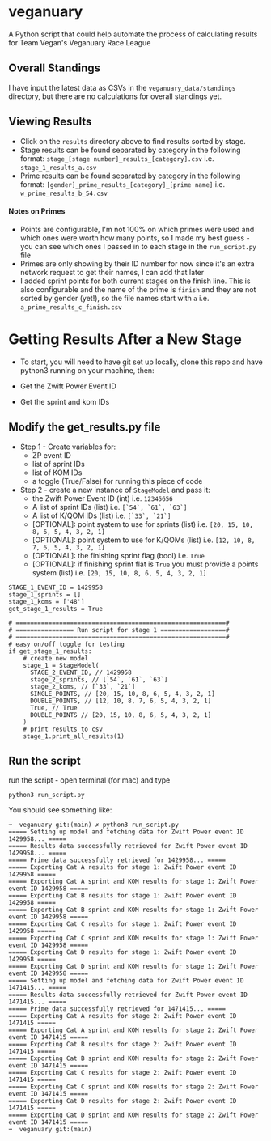# veganuary
A Python script that could help automate the process of calculating results for Team Vegan's Veganuary Race League

## Overall Standings
I have input the latest data as CSVs in the `veganuary_data/standings` directory, but there are no calculations for overall standings yet.

## Viewing Results
- Click on the `results` directory above to find results sorted by stage.
- Stage results can be found separated by category in the following format: `stage_[stage number]_results_[category].csv` i.e. `stage_1_results_a.csv`
- Prime results can be found separated by category in the following format: `[gender]_prime_results_[category]_[prime name]` i.e. `w_prime_results_b_54.csv`
#### Notes on Primes
- Points are configurable, I'm not 100% on which primes were used and which ones were worth how many points, so I made my best guess - you can see which ones I passed in to each stage in the `run_script.py` file
- Primes are only showing by their ID number for now since it's an extra network request to get their names, I can add that later
- I added sprint points for both current stages on the finish line. This is also configurable and the name of the prime is `finish` and they are not sorted by gender (yet!), so the file names start with `a` i.e. `a_prime_results_c_finish.csv`

# Getting Results After a New Stage
- To start, you will need to have git set up locally, clone this repo and have python3 running on your machine, then:

- Get the Zwift Power Event ID
- Get the sprint and kom IDs

## Modify the get_results.py file
- Step 1 - Create variables for:
  - ZP event ID
  - list of sprint IDs
  - list of KOM IDs
  - a toggle (True/False) for running this piece of code
- Step 2 - create a new instance of `StageModel` and pass it:
  - the Zwift Power Event ID (int) i.e. `12345656`
  - A list of sprint IDs (list) i.e. ```[`54`, `61`, `63`]```
  - A list of K/QOM IDs (list) i.e. ```[`33`, `21`]```
  - [OPTIONAL]: point system to use for sprints (list) i.e. `[20, 15, 10, 8, 6, 5, 4, 3, 2, 1]`
  - [OPTIONAL]: point system to use for K/QOMs (list) i.e. `[12, 10, 8, 7, 6, 5, 4, 3, 2, 1]`
  - [OPTIONAL]: the finishing sprint flag (bool) i.e. `True`
  - [OPTIONAL]: if finishing sprint flat is `True` you must provide a points system (list) i.e. `[20, 15, 10, 8, 6, 5, 4, 3, 2, 1]`
```
STAGE_1_EVENT_ID = 1429958
stage_1_sprints = []
stage_1_koms = ['48']
get_stage_1_results = True
  
# ==========================================================#
# ================ Run script for stage 1 ==================#
# ==========================================================#
# easy on/off toggle for testing
if get_stage_1_results:
    # create new model
    stage_1 = StageModel(
      STAGE_2_EVENT_ID, // 1429958
      stage_2_sprints, // [`54`, `61`, `63`]
      stage_2_koms, // [`33`, `21`]
      SINGLE_POINTS, // [20, 15, 10, 8, 6, 5, 4, 3, 2, 1]
      DOUBLE_POINTS, // [12, 10, 8, 7, 6, 5, 4, 3, 2, 1]
      True, // True
      DOUBLE_POINTS // [20, 15, 10, 8, 6, 5, 4, 3, 2, 1]
    )
    # print results to csv
    stage_1.print_all_results(1)
```

## Run the script
run the script - open terminal (for mac) and type
```
python3 run_script.py
```

You should see something like:
```
➜  veganuary git:(main) ✗ python3 run_script.py
===== Setting up model and fetching data for Zwift Power event ID 1429958... =====
===== Results data successfully retrieved for Zwift Power event ID 1429958... =====
===== Prime data successfully retrieved for 1429958... =====
===== Exporting Cat A results for stage 1: Zwift Power event ID 1429958 =====
===== Exporting Cat A sprint and KOM results for stage 1: Zwift Power event ID 1429958 =====
===== Exporting Cat B results for stage 1: Zwift Power event ID 1429958 =====
===== Exporting Cat B sprint and KOM results for stage 1: Zwift Power event ID 1429958 =====
===== Exporting Cat C results for stage 1: Zwift Power event ID 1429958 =====
===== Exporting Cat C sprint and KOM results for stage 1: Zwift Power event ID 1429958 =====
===== Exporting Cat D results for stage 1: Zwift Power event ID 1429958 =====
===== Exporting Cat D sprint and KOM results for stage 1: Zwift Power event ID 1429958 =====
===== Setting up model and fetching data for Zwift Power event ID 1471415... =====
===== Results data successfully retrieved for Zwift Power event ID 1471415... =====
===== Prime data successfully retrieved for 1471415... =====
===== Exporting Cat A results for stage 2: Zwift Power event ID 1471415 =====
===== Exporting Cat A sprint and KOM results for stage 2: Zwift Power event ID 1471415 =====
===== Exporting Cat B results for stage 2: Zwift Power event ID 1471415 =====
===== Exporting Cat B sprint and KOM results for stage 2: Zwift Power event ID 1471415 =====
===== Exporting Cat C results for stage 2: Zwift Power event ID 1471415 =====
===== Exporting Cat C sprint and KOM results for stage 2: Zwift Power event ID 1471415 =====
===== Exporting Cat D results for stage 2: Zwift Power event ID 1471415 =====
===== Exporting Cat D sprint and KOM results for stage 2: Zwift Power event ID 1471415 =====
➜  veganuary git:(main) 
```
